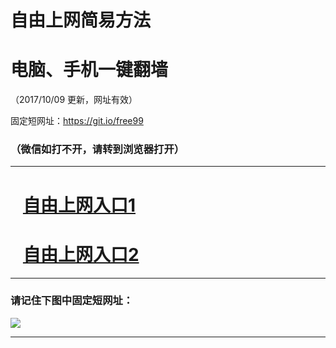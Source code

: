 ﻿# 自由上网简易方法

# 电脑、手机一键翻墙

（2017/10/09 更新，网址有效）

固定短网址：https://git.io/free99

### （微信如打不开，请转到浏览器打开）


***





# &nbsp;&nbsp; <a href="http://ft667812864.fwq-tz-1001.info/fwqtz01.html?t=10090016799 " target="_blank">自由上网入口1</a>
# &nbsp;&nbsp; <a href="http://ft1364723973.fwq-tz-1002.info/fwqtz02.html?t=10090019280 " target="_blank">自由上网入口2</a>
***

### 请记住下图中固定短网址：

<img src="https://s3-us-west-2.amazonaws.com/fwq-1001/yjfq-20170905okok.png" /> 


***

